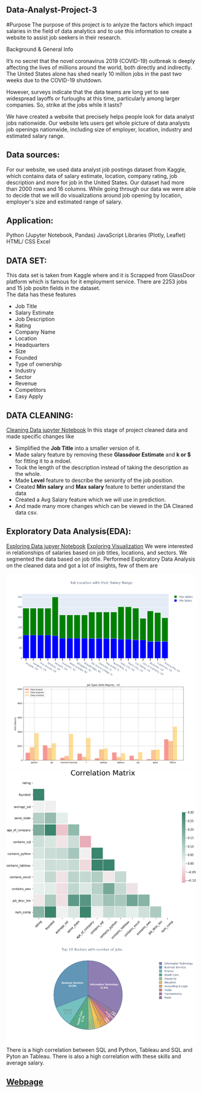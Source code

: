 
## Data-Analyst-Project-3

#Purpose
The purpose of this project is to anlyze the factors which impact salaries in the field of data analytics and to use this information to create a website to assist job seekers in their research.  

Background & General Info

It’s no secret that the novel coronavirus 2019 (COVID-19) outbreak is deeply affecting the lives of millions around the world, both directly and indirectly. The United States alone has shed nearly 10 million jobs in the past two weeks due to the COVID-19 shutdown.

However, surveys indicate that the data teams are long yet to see widespread layoffs or furloughs at this time, particularly among larger companies. So, strike at the jobs while it lasts?

We have created a website that precisely helps people look for data analyst jobs nationwide. Our website lets users get whole picture of data analysts job openings nationwide, including size of employer, location, industry and estimated salary range.


## Data sources:
For our website, we used data analyst job postings dataset from Kaggle, which contains data of salary estimate, location, company rating, job description and more for job in the United States. Our dataset had more than 2000 rows and 16 columns. While going through our data we were able to decide that we will do visualizations around job opening by location, employer's size and estimated range of salary.


## Application:
Python (Jupyter Notebook, Pandas)
JavaScript Libraries (Plotly, Leaflet)
HTML/ CSS
Excel

## DATA SET:
This data set is taken from Kaggle where and it is Scrapped from GlassDoor platform which is famous for it employment service.  There are 2253 jobs and 15 job positn fields in the dataset.  
The data has these features 
* Job Title
* Salary Estimate
* Job Description
* Rating
* Company Name
* Location
* Headquarters
* Size
* Founded
* Type of ownership
* Industry
* Sector
* Revenue
* Competitors
* Easy Apply
## DATA CLEANING:
[Cleaning Data jupyter Notebook](https://github.com/davism02/Data-Analyst-Project-3/blob/main/ETL/data_cleaning.ipynb)
In this stage of project cleaned data and made specific changes like 
* Simplified the **Job Title** into a smaller version of it.
* Made salary feature by removing these **Glassdoor Estimate** and **k or $** for fitting it to a mdoel.
* Took the length of the description instead of taking the description as the whole.
* Made **Level** feature to describe the seniority of the job position.
* Created **Min salary** and **Max salary** feature to better understand the data
* Created a Avg Salary feature which we will use in prediction.
* And made many more changes which can be viewed in the DA Cleaned data csv.

##  Exploratory Data Analysis(EDA):
[Exploring Data jupyer Notebook](https://github.com/davism02/Data-Analyst-Project-3/blob/main/ETL/analyzing_df_all.ipynb)
[Exploring Visualization](https://github.com/davism02/Data-Analyst-Project-3/main/ETL/Visualizations3.ipynb)
We were interested in relationships of salaries based on  job titles, locations, and sectors.  We segmented the data based on job title. 
Performed Exploratory Data Analysis on the cleaned data and got a lot of insights, few of them are 

![Top Hiring Locations](Website/Location.png)
![Job Skill](Website/job_title_skill_us.png)
![Correlation Matrix](Website/resultmatrix.png)
![Top Sectors](Website/Top10.png)
There is a high correlation between SQL and Python, Tableau and SQL and Pyton an Tableau. There is also a high correlation with these skills and average salary. 



## [Webpage](https://davism02.github.io/Data-Analyst-Project-3/Website/index.html)


